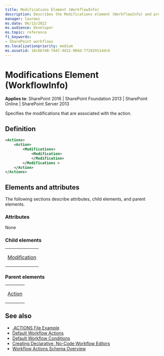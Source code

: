 ```yaml
---
title: Modifications Element (WorkflowInfo)
description: Describes the Modifications element (WorkflowInfo) and provides a definition and the elements and attributes in SharePoint.
manager: laurawi
ms.date: 06/13/2022
ms.audience: Developer
ms.topic: reference
f1_keywords:
- SharePoint workflows
ms.localizationpriority: medium
ms.assetid: 18c6b7d8-f447-4d12-90dd-772929114dc6
---
```


# Modifications Element (WorkflowInfo)

**Applies to**: SharePoint 2016 | SharePoint Foundation 2013 | SharePoint Online | SharePoint Server 2013

Specifies the modifications that are associated with the action.

## Definition

```XML
<Actions>
    <Action>
        <Modifications>
            <Modification>
            </Modification>
        </Modifications >
    </Action>
</Actions>
```

## Elements and attributes

The following sections describe attributes, child elements, and parent elements.

### Attributes

None

### Child elements

<table>
<colgroup>
<col width="100%" />
</colgroup>
<tbody>
<tr class="odd">
<td align="left"><p><a href="modification-element-workflowinfo.md">Modification</a></p></td>
</tr>
</tbody>
</table>

### Parent elements

<table>
<colgroup>
<col width="100%" />
</colgroup>
<tbody>
<tr class="odd">
<td align="left"><p><a href="action-element-workflowinfo.md">Action</a></p></td>
</tr>
</tbody>
</table>

## See also

- [.ACTIONS File Example](actions-file-example-workflowinfo.md)
- [Default Workflow Actions](default-workflow-actions-workflowinfo.md)
- [Default Workflow Conditions](default-workflow-conditions-workflowinfo.md)
- [Creating Declarative, No-Code Workflow Editors](https://msdn.microsoft.com/library/office/bb417436.aspx)
- [Workflow Actions Schema Overview](https://msdn.microsoft.com/library/office/bb897626.aspx)
